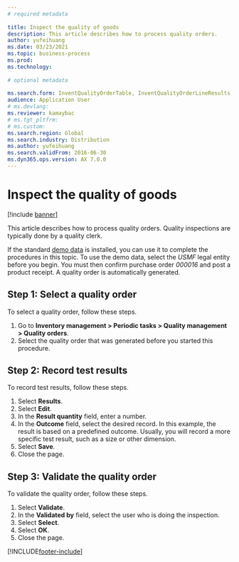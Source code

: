 ```yaml
--- 
# required metadata 
 
title: Inspect the quality of goods
description: This article describes how to process quality orders.
author: yufeihuang
ms.date: 03/23/2021
ms.topic: business-process 
ms.prod:  
ms.technology:  
 
# optional metadata 
 
ms.search.form: InventQualityOrderTable, InventQualityOrderLineResults, HcmWorkerLookUp   
audience: Application User 
# ms.devlang:  
ms.reviewer: kamaybac
# ms.tgt_pltfrm:  
# ms.custom:  
ms.search.region: Global
ms.search.industry: Distribution
ms.author: yufeihuang
ms.search.validFrom: 2016-06-30 
ms.dyn365.ops.version: AX 7.0.0 
---
```


# Inspect the quality of goods

[!include [banner](../../includes/banner.md)]

This article describes how to process quality orders. Quality inspections are typically done by a quality clerk.

If the standard [demo data](../../../fin-ops-core/fin-ops/get-started/demo-data.md) is installed, you can use it to complete the procedures in this topic. To use the demo data, select the *USMF* legal entity before you begin. You must then confirm purchase order *000016* and post a product receipt. A quality order is automatically generated.

## Step 1: Select a quality order

To select a quality order, follow these steps.

1. Go to **Inventory management \> Periodic tasks \> Quality management \> Quality orders**.
1. Select the quality order that was generated before you started this procedure.

## Step 2: Record test results

To record test results, follow these steps.

1. Select **Results**.
1. Select **Edit**.
1. In the **Result quantity** field, enter a number.
1. In the **Outcome** field, select the desired record. In this example, the result is based on a predefined outcome. Usually, you will record a more specific test result, such as a size or other dimension.
1. Select **Save**.
1. Close the page.

## Step 3: Validate the quality order

To validate the quality order, follow these steps.

1. Select **Validate**.
1. In the **Validated by** field, select the user who is doing the inspection.
1. Select **Select**.
1. Select **OK**.
1. Close the page.

[!INCLUDE[footer-include](../../../includes/footer-banner.md)]
